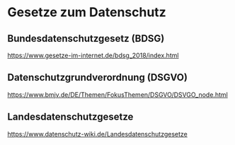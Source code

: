 # Gesetze zum Datenschutz

## Bundesdatenschutzgesetz (BDSG)

https://www.gesetze-im-internet.de/bdsg_2018/index.html

## Datenschutzgrundverordnung (DSGVO)

https://www.bmjv.de/DE/Themen/FokusThemen/DSGVO/DSVGO_node.html

## Landesdatenschutzgesetze

https://www.datenschutz-wiki.de/Landesdatenschutzgesetze